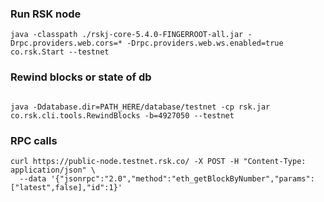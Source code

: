 ### Run RSK node
```
java -classpath ./rskj-core-5.4.0-FINGERROOT-all.jar -Drpc.providers.web.cors=* -Drpc.providers.web.ws.enabled=true co.rsk.Start --testnet

```
### Rewind blocks or state of db
```

java -Ddatabase.dir=PATH_HERE/database/testnet -cp rsk.jar co.rsk.cli.tools.RewindBlocks -b=4927050 --testnet
```

### RPC calls
```
curl https://public-node.testnet.rsk.co/ -X POST -H "Content-Type: application/json" \
  --data '{"jsonrpc":"2.0","method":"eth_getBlockByNumber","params":["latest",false],"id":1}'

```